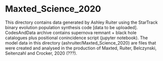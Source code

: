 # Maxted_Science_2020

This directory contains data generated by Ashley Ruiter using the StarTrack binary evolution population synthesis code [data to be uploaded]. 
CodesAndData archive contains supernova remnant + black hole catalogues plus positional conincidence script (jupyter notebook). 
The model data in this directory  (ashruiter/Maxted_Science_2020) are files that were created and analysed in the production of Maxted, Ruiter, Belczynski, Seitenzahl and Crocker, 2020 (???). 
